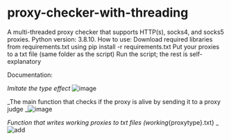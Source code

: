 # proxy-checker-with-threading
A multi-threaded proxy checker that supports HTTP(s), socks4, and socks5 proxies. Python version: 3.8.10.
How to use:
Download required libraries from requirements.txt using pip install -r requirements.txt
Put your proxies to a txt file (same folder as the script)
Run the script; the rest is self-explanatory

Documentation:

_Imitate the type effect_
![image](https://user-images.githubusercontent.com/71338485/172382988-79daf7af-a80b-425b-9e29-4a694ed78cb6.png)


_The main function that checks if the proxy is alive by sending it to a proxy judge 
_![image](https://user-images.githubusercontent.com/71338485/172383789-04bf2d1f-a0b2-4278-8680-c8e3ba271396.png)

_Function that writes working proxies to txt files (working_{proxytype}.txt} _
![add](https://user-images.githubusercontent.com/71338485/172384033-a488f187-beec-4238-b51e-bd5c23db4946.png)
